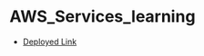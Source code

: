 # AWS_Services_learning

- [Deployed Link](https://pranavkharche79.github.io/AWS_Services_learning/)
